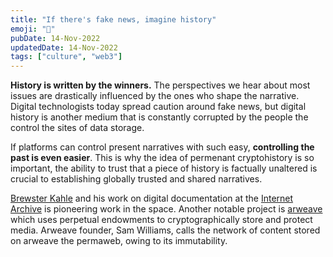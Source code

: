 ```yaml
---
title: "If there's fake news, imagine history"
emoji: "📰"
pubDate: 14-Nov-2022
updatedDate: 14-Nov-2022
tags: ["culture", "web3"]
---
```


**History is written by the winners.** The perspectives we hear about most issues are drastically influenced by the ones who shape the narrative. Digital technologists today spread caution around fake news, but digital history is another medium that is constantly corrupted by the people the control the sites of data storage.

If platforms can control present narratives with such easy, **controlling the past is even easier**. This is why the idea of permenant cryptohistory is so important, the ability to trust that a piece of history is factually unaltered is crucial to establishing globally trusted and shared narratives.

[Brewster Kahle](https://en.wikipedia.org/wiki/Brewster_Kahle) and his work on digital documentation at the [Internet Archive](https://archive.org/) is pioneering work in the space. Another notable project is [arweave](https://www.arweave.org/) which uses perpetual endowments to cryptographically store and protect media. Arweave founder, Sam Williams, calls the network of content stored on arweave the permaweb, owing to its immutability.

